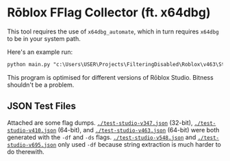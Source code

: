 # Rōblox FFlag Collector (ft. x64dbg)

This tool requires the use of `x64dbg_automate`, which in turn requires `x64dbg` to be in your system path.

Here's an example run:

```ps
python main.py "c:\Users\USER\Projects\FilteringDisabled\Roblox\v463\Studio\RobloxStudioBeta.exe" -df -ds > "./test-studio-v463.json"
```

This program is optimised for different versions of Rōblox Studio. Bitness shouldn't be a problem.

## JSON Test Files

Attached are some flag dumps. [`./test-studio-v347.json`](./test-studio-v347.json) (32-bit), [`./test-studio-v410.json`](./test-studio-v410.json) (64-bit), and [`./test-studio-v463.json`](./test-studio-v463.json) (64-bit) were both generated with the `-df` and `-ds` flags. [`./test-studio-v548.json`](./test-studio-v548.json) and [`./test-studio-v695.json`](./test-studio-v695.json) only used `-df` because string extraction is much harder to do therewith.
